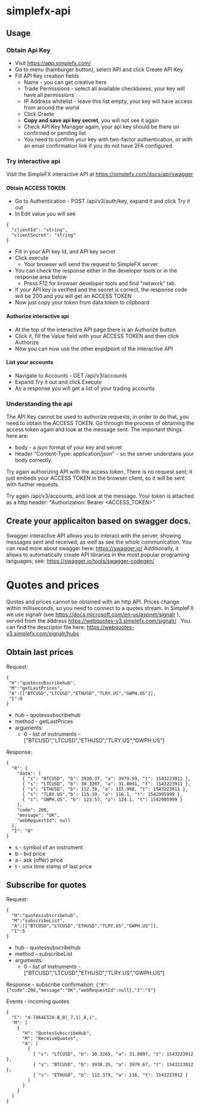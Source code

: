 # simplefx-api
## Usage

### Obtain Api Key
* Visit https://app.simplefx.com/
* Go to menu (hamburger button), select API and click Create API Key
* Fill API Key creation fields
  * Name - you can get creative here
  * Trade Permissions - select all available checkboxes, your key will have all permissions
  * IP Address whitelist - leave this list empty, your key will have access from around the world
  * Click Craete
  * **Copy and save api key secret**, you will not see it again
  * Check API Key Manager again, your api key should be there on confirmed or pending list
  * You need to confirm your key with two-factor authentication, or with an email confirmation link if you do not have 2FA configured

### Try interactive api
Visit the SimpleFX interactive API at https://simplefx.com/docs/api/swagger

#### Obtain ACCESS TOKEN
* Go to Authentication - POST /api/v3/auth/key, expand it and click Try it out
* In Edit value you will see 
```
{
  "clientId": "string",
  "clientSecret": "string"
}
```
* Fill in your API key Id, and API key secret
* Click execute
  * Your browser will send the request to SimpleFX server
* You can check the response either in the developer tools or in the response area below
  * Press F12 for browser developer tools and find "network" tab.
* If your API key is verified and the secret is correct, the response code will be 200 and you will get an ACCESS TOKEN
* Now just copy your token from data.token to clipboard

#### Authorize interactive api
* At the top of the interactive API page there is an Authorize button
* Click it, fill the Value field with your ACCESS TOKEN and then click Authorize
* Now you can now use the other enpdpoint of the interactive API

#### List your accounts
* Navigate to Accounts - GET /api/v3/accounts
* Expand Try it out and click Execute
* As a response you will get a list of your trading accounts

### Understanding the api

The API Key cannot be used to authorize requests; in order to do that, you need to obtain the ACCESS TOKEN. Go through the process of obtaining the access token again and look at the message sent. The important things here are:
* body - a json format of your key and secret
* header "Content-Type: application/json" - so the server understans your body correctly.

Try again authorizing API with the access token. There is no request sent; it just embeds your ACCESS TOKEN in the browser client, so it will be sent with further requests.

Try again /api/v3/accounts, and look at the message. Your token is attached as a http header: "Authorization: Bearer <ACCESS_TOKEN>"

## Create your applicaiton based on swagger docs.

Swagger interactive API allows you to interact with the server, showing messages sent and received, as well as see the whole communication. You can read more about swagger here: https://swagger.io/
Additionally, it allows to automatically create API libraries in the most popular programing languages; see: https://swagger.io/tools/swagger-codegen/

# Quotes and prices

Quotes and prices cannot be obtained with an http API. Prices change within milliseconds, so you need to connect to a quotes stream. In SimpleFX we use signalr (see https://docs.microsoft.com/en-us/aspnet/signalr ), served from the address  https://webquotes-v3.simplefx.com/signalr/ . You can find the descriptor file here: https://webquotes-v3.simplefx.com/signalr/hubs

## Obtain last prices

Request:
```
{
 "H":"quotessubscribehub",
 "M":"getLastPrices",
 "A":[["BTCUSD","LTCUSD","ETHUSD","TLRY.US","GWPH.US"]],
 "I":0
}
```
* hub - quotessubscribehub
* method - getLastPrices
* arguments:
  * 0 - list of instruments - ["BTCUSD","LTCUSD","ETHUSD","TLRY.US","GWPH.US"]

Response:
```
{
  "R": {
    "data": [
      { "s": "BTCUSD", "b": 3930.37, "a": 3979.59, "t": 1543223911 },
      { "s": "LTCUSD", "b": 30.3267, "a": 31.8091, "t": 1543223911 },
      { "s": "ETHUSD", "b": 112.38, "a": 115.998, "t": 1543223911 },
      { "s": "TLRY.US","b": 115.39, "a": 116.1, "t": 1542995999 },
      { "s": "GWPH.US", "b": 123.57, "a": 124.1, "t": 1542995999 }
    ],
    "code": 200,
    "message": "OK",
    "webRequestId": null
  },
  "I": "0"
}
```
* s - symbol of an instrument
* b - bid price
* a - ask (offer) price
* t - unix time stamp of last price

## Subscribe for quotes

Request:
```
{
  "H":"quotessubscribehub",
  "M":"subscribeList",
  "A":[["BTCUSD","LTCUSD","ETHUSD","TLRY.US","GWPH.US"]],
  "I":5
}
```
* hub - quotessubscribehub
* method - subscribeList
* arguments:
  * 0 - list of instruments - ["BTCUSD","LTCUSD","ETHUSD","TLRY.US","GWPH.US"]

Response - subscribe confirmation:
`{"R":{"code":200,"message":"OK","webRequestId":null},"I":"5"}`

Events - incoming quotes
```
{
  "C": "d-7964E528-B,0|_7,1|_8,1",
  "M": [
    {
      "H": "QuotesSubscribeHub",
      "M": "ReceiveQuotes",
      "A": [
        [
          { "s": "LTCUSD", "b": 30.3265, "a": 31.8097, "t": 1543223912 },
          { "s": "BTCUSD", "b": 3930.35, "a": 3979.67, "t": 1543223912 },
          { "s": "ETHUSD", "b": 112.379, "a": 116, "t": 1543223912 }
        ]
      ]
    }
  ]
}
```
